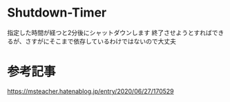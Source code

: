 # Shutdown-Timer
指定した時間が経つと2分後にシャットダウンします
終了させようとすればできるが、さすがにそこまで依存しているわけではないので大丈夫

# 参考記事
https://msteacher.hatenablog.jp/entry/2020/06/27/170529
